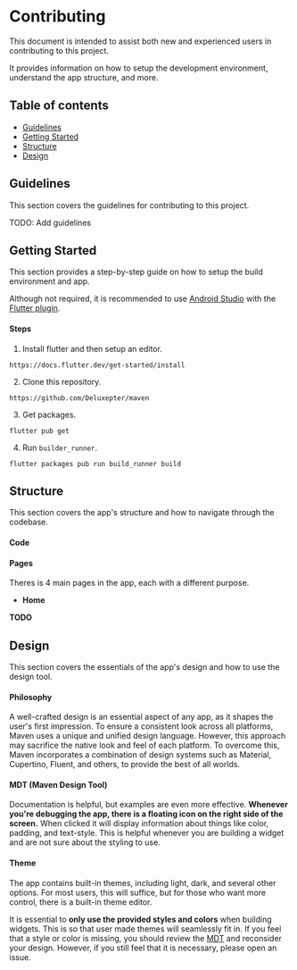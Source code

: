 # Contributing
This document is intended to assist both new and experienced users in contributing to this project.

It provides information on how to setup the development environment, understand the app structure, and more.

## Table of contents
- [Guidelines](#guidelines)
- [Getting Started](#getting-started)
- [Structure](#structure)
- [Design](#design)

## Guidelines
This section covers the guidelines for contributing to this project.

TODO: Add guidelines

## Getting Started
This section provides a step-by-step guide on how to setup the build environment and app. 

Although not required, it is recommended to use [Android Studio](https://developer.android.com/studio/) with the [Flutter plugin](https://plugins.jetbrains.com/plugin/9212-flutter).

#### Steps
1. Install flutter and then setup an editor.
```
https://docs.flutter.dev/get-started/install
```

2. Clone this repository.
```
https://github.com/Deluxepter/maven
```

3. Get packages.
```
flutter pub get
```

4. Run `builder_runner`.
```
flutter packages pub run build_runner build
```

## Structure
This section covers the app's structure and how to navigate through the codebase.

#### Code


#### Pages 
Theres is 4 main pages in the app, each with a different purpose.
- **Home** 



**TODO**

## Design
This section covers the essentials of the app's design and how to use the design tool.

#### Philosophy 
A well-crafted design is an essential aspect of any app, as it shapes the user's first impression. To ensure a consistent look across all platforms, Maven uses a unique and unified design language. However, this approach may sacrifice the native look and feel of each platform. To overcome this, Maven incorporates a combination of design systems such as Material, Cupertino, Fluent, and others, to provide the best of all worlds.

#### MDT (Maven Design Tool) 
Documentation is helpful, but examples are even more effective. **Whenever you're debugging the app, there is a floating icon on the right side of the screen.** When clicked it will display information about things like color, padding, and text-style. This is helpful whenever you are building a widget and are not sure about the styling to use.

#### Theme
The app contains built-in themes, including light, dark, and several other options. For most users, this will suffice, but for those who want more control, there is a built-in theme editor.

It is essential to **only use the provided styles and colors** when building widgets. This is so that user made themes will seamlessly fit in.
If you feel that a style or color is missing, you should review the [MDT](#mdt-maven-design-tool) and reconsider your design. However, if you still feel that it is necessary, please open an issue. 


